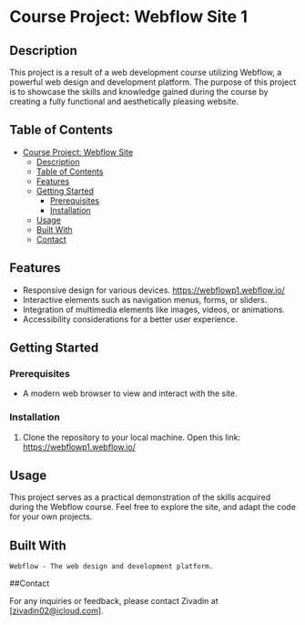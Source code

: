 # Course Project: Webflow Site 1

## Description

This project is a result of a web development course utilizing Webflow, a powerful web design and development platform. The purpose of this project is to showcase the skills and knowledge gained during the course by creating a fully functional and aesthetically pleasing website.

## Table of Contents

- [Course Project: Webflow Site](#course-project-webflow-site)
  - [Description](#description)
  - [Table of Contents](#table-of-contents)
  - [Features](#features)
  - [Getting Started](#getting-started)
    - [Prerequisites](#prerequisites)
    - [Installation](#installation)
  - [Usage](#usage)
  - [Built With](#built-with)
  - [Contact](#contact)

## Features

- Responsive design for various devices. https://webflowp1.webflow.io/
- Interactive elements such as navigation menus, forms, or sliders.
- Integration of multimedia elements like images, videos, or animations.
- Accessibility considerations for a better user experience.

## Getting Started

### Prerequisites

- A modern web browser to view and interact with the site.

### Installation

1. Clone the repository to your local machine.
Open this link: https://webflowp1.webflow.io/

## Usage

This project serves as a practical demonstration of the skills acquired during the Webflow course. Feel free to explore the site, and adapt the code for your own projects.

## Built With

    Webflow - The web design and development platform.

 ##Contact

For any inquiries or feedback, please contact Zivadin at [zivadin02@icloud.com].

